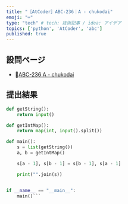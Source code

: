 ```yaml
---
title: "［AtCoder］ABC-236｜A - chukodai"
emoji: "⌨️"
type: "tech" # tech: 技術記事 / idea: アイデア
topics: ['python', 'AtCoder', 'abc']
published: true
---
```


## 設問ページ

- 🔗[ABC-236 A - chukodai](https://atcoder.jp/contests/abc236/tasks/abc236_a)

## 提出結果

```python
def getString():
    return input()

def getIntMap():
    return map(int, input().split())

def main():
    s = list(getString())
    a, b = getIntMap()

    s[a - 1], s[b - 1] = s[b - 1], s[a - 1]

    print("".join(s))


if __name__ == "__main__":
    main()```
